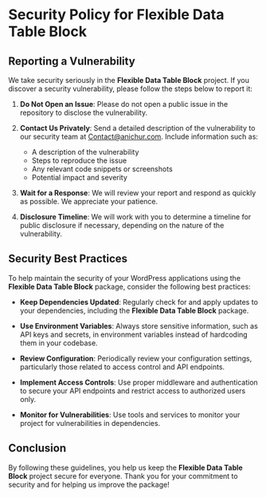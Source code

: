 # Security Policy for Flexible Data Table Block

## Reporting a Vulnerability

We take security seriously in the **Flexible Data Table Block** project. If you discover a security vulnerability, please follow the steps below to report it:

1. **Do Not Open an Issue**: Please do not open a public issue in the repository to disclose the vulnerability.

2. **Contact Us Privately**: Send a detailed description of the vulnerability to our security team at [Contact@anichur.com](mailto:Contact@anichur.com). Include information such as:

   - A description of the vulnerability
   - Steps to reproduce the issue
   - Any relevant code snippets or screenshots
   - Potential impact and severity

3. **Wait for a Response**: We will review your report and respond as quickly as possible. We appreciate your patience.

4. **Disclosure Timeline**: We will work with you to determine a timeline for public disclosure if necessary, depending on the nature of the vulnerability.

## Security Best Practices

To help maintain the security of your WordPress applications using the **Flexible Data Table Block** package, consider the following best practices:

- **Keep Dependencies Updated**: Regularly check for and apply updates to your dependencies, including the **Flexible Data Table Block** package.
- **Use Environment Variables**: Always store sensitive information, such as API keys and secrets, in environment variables instead of hardcoding them in your codebase.
- **Review Configuration**: Periodically review your configuration settings, particularly those related to access control and API endpoints.
- **Implement Access Controls**: Use proper middleware and authentication to secure your API endpoints and restrict access to authorized users only.

- **Monitor for Vulnerabilities**: Use tools and services to monitor your project for vulnerabilities in dependencies.

## Conclusion

By following these guidelines, you help us keep the **Flexible Data Table Block** project secure for everyone. Thank you for your commitment to security and for helping us improve the package!
